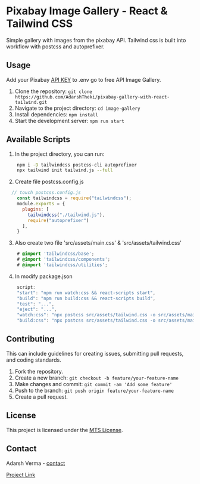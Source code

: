 # Pixabay Image Gallery - React & Tailwind CSS
Simple gallery with images from the pixabay API. Tailwind css is built into workflow with postcss and autoprefixer.

## Usage
Add your Pixabay [API KEY](https://pixabay.com/api/docs/) to .env go to free API Image Gallery.

1. Clone the repository: `git clone https://github.com/AdarshTheki/pixabay-gallery-with-react-tailwind.git`
2. Navigate to the project directory: `cd image-gallery`
3. Install dependencies: `npm install`
4. Start the development server: `npm run start`

## Available Scripts

1. In the project directory, you can run:
```bash
    npm i -D tailwindcss postcss-cli autoprefixer
    npx tailwind init tailwind.js --full
```
2. Create file postcss.config.js
```js
  // touch postcss.config.js
    const tailwindcss = require("tailwindcss");
    module.exports = {
      plugins: [
        tailwindcss("./tailwind.js"), 
        require("autoprefixer")
      ],
    }
```
3. Also create two file 'src/assets/main.css' & 'src/assets/tailwind.css'
```css
    # @import 'tailwindcss/base';
    # @import 'tailwindcss/components';
    # @import 'tailwindcss/utilities';
```
4. In modify package.json
```js
    script:
    "start": "npm run watch:css && react-scripts start",
    "build": "npm run build:css && react-scripts build",
    "test": "...",
    "eject": "...",
    "watch:css": "npx postcss src/assets/tailwind.css -o src/assets/main.css",
    "build:css": "npx postcss src/assets/tailwind.css -o src/assets/main.css"
```
## Contributing

This can include guidelines for creating issues, submitting pull requests, and coding standards.
1. Fork the repository.
2. Create a new branch: `git checkout -b feature/your-feature-name`
3. Make changes and commit: `git commit -am 'Add some feature'`
4. Push to the branch: `git push origin feature/your-feature-name`
5. Create a pull request.

## License

This project is licensed under the [MTS License]().

## Contact

Adarsh Verma - [contact](adarshverma549@gmail.com)

[Project Link](https://master--adarshtheki-pixabay-gallery.netlify.app/)